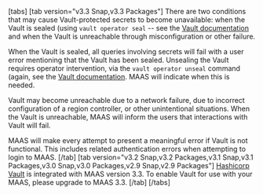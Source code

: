 <!-- "How to unseal Vault" -->

[tabs]
[tab version="v3.3 Snap,v3.3 Packages"]
There are two conditions that may cause Vault-protected secrets to become unavailable: when the Vault is sealed (using `vault operator seal` -- see the [Vault documentation](https://www.hashicorp.com/products/vault) and when the Vault is unreachable through misconfiguration or other failure.

When the Vault is sealed, all queries involving secrets will fail with a user error mentioning that the Vault has been sealed.  Unsealing the Vault requires operator intervention, via the `vault operator unseal` command (again, see the [Vault documentation](https://www.hashicorp.com/products/vault).  MAAS will indicate when this is needed.

Vault may become unreachable due to a network failure, due to incorrect configuration of a region controller, or other unintentional situations.  When the Vault is unreachable, MAAS will inform the users that interactions with Vault will fail.

MAAS will make every attempt to present a meaningful error if Vault is not functional.  This includes related authentication errors when attempting to login to MAAS.
[/tab]
[tab version="v3.2 Snap,v3.2 Packages,v3.1 Snap,v3.1 Packages,v3.0 Snap,v3.0 Packages,v2.9 Snap,v2.9 Packages"]
[Hashicorp Vault](https://www.vaultproject.io/) is integrated with MAAS version 3.3.  To enable Vault for use with your MAAS, please upgrade to MAAS 3.3.
[/tab]
[/tabs]
